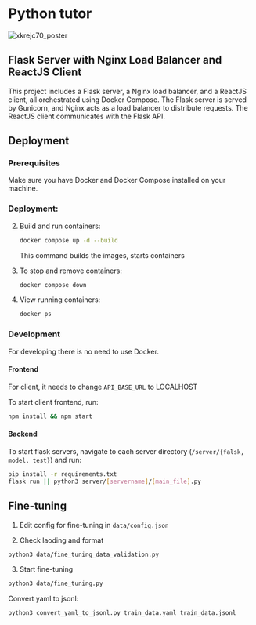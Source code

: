 # Python tutor

![xkrejc70_poster](https://github.com/xkrejc70/python-tutor/assets/95762954/1fa6603a-c091-4038-87ac-8f2168fff012)


## Flask Server with Nginx Load Balancer and ReactJS Client

This project includes a Flask server, a Nginx load balancer, and a ReactJS client, all orchestrated using Docker Compose. The Flask server is served by Gunicorn, and Nginx acts as a load balancer to distribute requests. The ReactJS client communicates with the Flask API.

## Deployment

### Prerequisites

Make sure you have Docker and Docker Compose installed on your machine.

### Deployment:

2. Build and run containers:

    ```bash
    docker compose up -d --build
    ```

    This command builds the images, starts containers

3. To stop and remove containers:

    ```bash
    docker compose down
    ```

4. View running containers:

    ```bash
    docker ps
    ```

### Development

For developing there is no need to use Docker.

#### Frontend

For client, it needs to change `API_BASE_URL` to LOCALHOST

To start client frontend, run:

```bash
npm install && npm start
```

#### Backend

To start flask servers, navigate to each server directory (`/server/{falsk, model, test}`) and run:

```bash
pip install -r requirements.txt
flask run || python3 server/[servername]/[main_file].py
```

## Fine-tuning

1. Edit config for fine-tuning in `data/config.json`

2. Check laoding and format

```bash
python3 data/fine_tuning_data_validation.py
```
3. Start fine-tuning

```bash
python3 data/fine_tuning.py
```

Convert yaml to jsonl:

```bash
python3 convert_yaml_to_jsonl.py train_data.yaml train_data.jsonl
```

